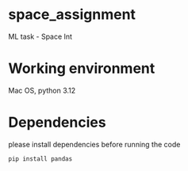 # space_assignment
ML task - Space Int

# Working environment
Mac OS, python 3.12

# Dependencies
please install dependencies before running the code

```commandline
pip install pandas
```
